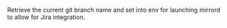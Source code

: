 Retrieve the current git branch name and set into env for launching mirrord to allow for Jira integration.
